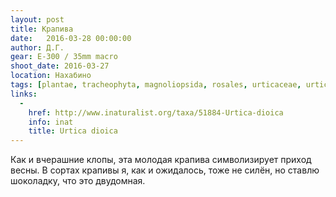 ```yaml
---
layout: post
title: Крапива
date:   2016-03-28 00:00:00
author: Д.Г.
gear: E-300 / 35mm macro
shoot_date: 2016-03-27
location: Нахабино
tags: [plantae, tracheophyta, magnoliopsida, rosales, urticaceae, urtica, urtica dioica]
links:
  -
    href: http://www.inaturalist.org/taxa/51884-Urtica-dioica
    info: inat
    title: Urtica dioica
---
```


Как и вчерашние клопы, эта молодая крапива символизирует приход весны. В сортах крапивы я, как и ожидалось, тоже не силён, но ставлю шоколадку, что это двудомная.
